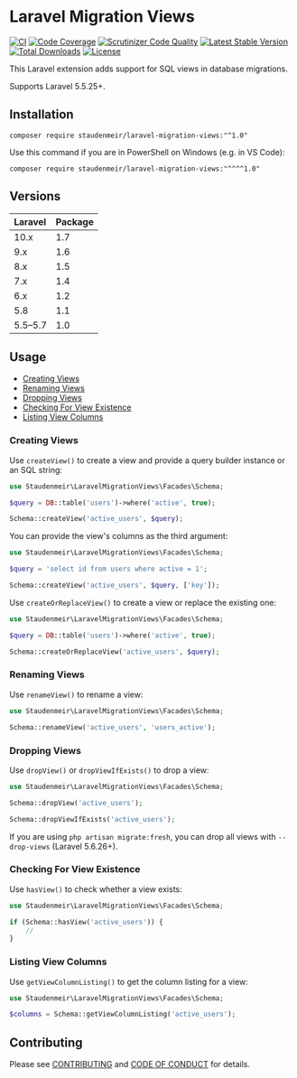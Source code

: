 # Laravel Migration Views

[![CI](https://github.com/staudenmeir/laravel-migration-views/actions/workflows/ci.yml/badge.svg)](https://github.com/staudenmeir/laravel-migration-views/actions/workflows/ci.yml)
[![Code Coverage](https://codecov.io/gh/staudenmeir/laravel-migration-views/graph/badge.svg?token=7YD2SRTL64)](https://codecov.io/gh/staudenmeir/laravel-migration-views)
[![Scrutinizer Code Quality](https://scrutinizer-ci.com/g/staudenmeir/laravel-migration-views/badges/quality-score.png?b=master)](https://scrutinizer-ci.com/g/staudenmeir/laravel-migration-views/?branch=master)
[![Latest Stable Version](https://poser.pugx.org/staudenmeir/laravel-migration-views/v/stable)](https://packagist.org/packages/staudenmeir/laravel-migration-views)
[![Total Downloads](https://poser.pugx.org/staudenmeir/laravel-migration-views/downloads)](https://packagist.org/packages/staudenmeir/laravel-migration-views/stats)
[![License](https://poser.pugx.org/staudenmeir/laravel-migration-views/license)](https://github.com/staudenmeir/laravel-migration-views/blob/master/LICENSE)

This Laravel extension adds support for SQL views in database migrations.

Supports Laravel 5.5.25+.
 
## Installation

    composer require staudenmeir/laravel-migration-views:"^1.0"

Use this command if you are in PowerShell on Windows (e.g. in VS Code):

    composer require staudenmeir/laravel-migration-views:"^^^^1.0"

## Versions

| Laravel | Package |
|:--------|:--------|
| 10.x    | 1.7     |
| 9.x     | 1.6     |
| 8.x     | 1.5     |
| 7.x     | 1.4     |
| 6.x     | 1.2     |
| 5.8     | 1.1     |
| 5.5–5.7 | 1.0     |

## Usage

- [Creating Views](#creating-views)
- [Renaming Views](#renaming-views)
- [Dropping Views](#dropping-views)
- [Checking For View Existence](#checking-for-view-existence)
- [Listing View Columns](#listing-view-columns)

### Creating Views

Use `createView()` to create a view and provide a query builder instance or an SQL string:

```php
use Staudenmeir\LaravelMigrationViews\Facades\Schema;

$query = DB::table('users')->where('active', true);

Schema::createView('active_users', $query);
```

You can provide the view's columns as the third argument:

```php
use Staudenmeir\LaravelMigrationViews\Facades\Schema;

$query = 'select id from users where active = 1';

Schema::createView('active_users', $query, ['key']);
```

Use `createOrReplaceView()` to create a view or replace the existing one:

```php
use Staudenmeir\LaravelMigrationViews\Facades\Schema;

$query = DB::table('users')->where('active', true); 

Schema::createOrReplaceView('active_users', $query);
```

### Renaming Views

Use `renameView()` to rename a view:

```php
use Staudenmeir\LaravelMigrationViews\Facades\Schema;

Schema::renameView('active_users', 'users_active');
```

### Dropping Views

Use `dropView()` or `dropViewIfExists()` to drop a view:

```php
use Staudenmeir\LaravelMigrationViews\Facades\Schema;

Schema::dropView('active_users');

Schema::dropViewIfExists('active_users');
```

If you are using `php artisan migrate:fresh`, you can drop all views with `--drop-views` (Laravel 5.6.26+).

### Checking For View Existence

Use `hasView()` to check whether a view exists:

```php
use Staudenmeir\LaravelMigrationViews\Facades\Schema;

if (Schema::hasView('active_users')) {
    //
}
```

### Listing View Columns

Use `getViewColumnListing()` to get the column listing for a view:

```php
use Staudenmeir\LaravelMigrationViews\Facades\Schema;

$columns = Schema::getViewColumnListing('active_users');
```

## Contributing

Please see [CONTRIBUTING](.github/CONTRIBUTING.md) and [CODE OF CONDUCT](.github/CODE_OF_CONDUCT.md) for details.
